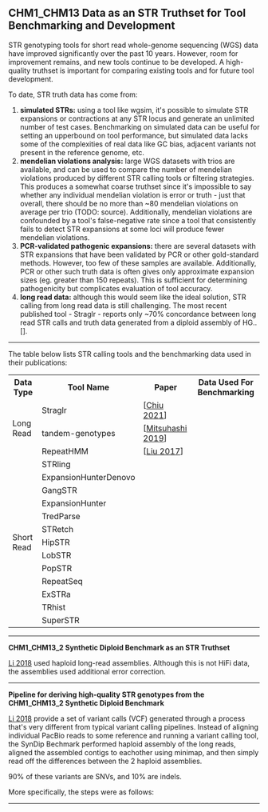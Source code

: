 ## CHM1_CHM13 Data as an STR Truthset for Tool Benchmarking and Development 

STR genotyping tools for short read whole-genome sequencing (WGS) data have improved significantly over the past 10 
years. However, room for improvement remains, and new tools continue to be developed.
A high-quality truthset is important for comparing existing tools and for future tool development.

<!-- close the current gap in accuracy and compute costs between STR genotyping tools and tools for other variant classes like SNVs and InDels. --> 

To date, STR truth data has come from:

1. **simulated STRs:** using a tool like wgsim, it's possible to simulate STR expansions or contractions at any STR locus 
   and generate an unlimited number of test cases. Benchmarking on simulated data can be useful for setting 
   an upperbound on tool performance, but simulated data lacks some of the complexities of real data like GC bias, 
   adjacent variants not present in the reference genome, etc. 
2. **mendelian violations analysis:** large WGS datasets with trios are available, and can be used to compare the number of 
   mendelian violations produced by different STR calling tools or filtering strategies. This produces a somewhat coarse 
   truthset since it's impossible to say whether any individual mendelian violation is error or truth - just that 
   overall, there should be no more than ~80 mendelian violations on average per trio (TODO: source). Additionally, 
   mendelian violations are confounded by a tool's false-negative rate since a tool that consistently fails to detect 
   STR expansions at some loci will produce fewer mendelian violations.
3. **PCR-validated pathogenic expansions:** there are several datasets with STR expansions that have been validated by PCR 
   or other gold-standard methods. However, too few of these samples are available. Additionally, PCR or other such truth data is 
   often gives only approximate expansion sizes (eg. greater than 150 repeats). This is sufficient for determining 
   pathogenicity but complicates evaluation of tool accuracy.   
4. **long read data:** although this would seem like the ideal solution, STR calling from long read data is still challenging.
   The most recent published tool - Straglr - reports only ~70% concordance between long read STR calls and truth data 
   generated from a diploid assembly of HG.. [].

----

The table below lists STR calling tools and the benchmarking data used in their publications:

<table>
<tr>
   <th>Data Type</th>
   <th>Tool Name</th>
   <th>Paper</th>
   <th>Data Used For Benchmarking</th>
</tr><tr>
   <td rowspan="3">Long Read</td>
   <td>Straglr</td>
   <td>[<a href="https://genomebiology.biomedcentral.com/articles/10.1186/s13059-021-02447-3">Chiu 2021</a>]</td>
   <td></td>
</tr><tr>
   <td>tandem-genotypes </td>
   <td>[<a href="https://doi.org/10.1186/s13059-019-1667-6">Mitsuhashi 2019</a>]</td>
   <td></td>
</tr><tr>
   <td>RepeatHMM</td>
   <td>[<a href="https://doi.org/10.1186/s13073-017-0456-7">Liu 2017</a>]</td>
   <td></td>
</tr><tr>
   <td rowspan="100">Short Read</td>
   <td>STRling</td>
   <td></td>
   <td></td>
</tr><tr>
   <td>ExpansionHunterDenovo</td>
   <td></td>
   <td></td>
</tr><tr>
   <td>GangSTR</td>
   <td></td>
   <td></td>
</tr><tr>
   <td>ExpansionHunter</td>
   <td></td>
   <td></td>
</tr><tr>
   <td>TredParse</td>
   <td></td>
   <td></td>
</tr><tr>
   <td>STRetch</td>
   <td></td>
   <td></td>
</tr><tr>
   <td>HipSTR</td>
   <td></td>
   <td></td>
</tr><tr>
   <td>LobSTR</td>
   <td></td>
   <td></td>
</tr><tr>
   <td>PopSTR</td>
   <td></td>
   <td></td>
</tr><tr>
   <td>RepeatSeq</td>
   <td></td>
   <td></td>
</tr><tr>
   <td>ExSTRa</td>
   <td></td>
   <td></td>
</tr><tr>
   <td>TRhist</td>
   <td></td>
   <td></td>
</tr><tr>
   <td>SuperSTR</td>
   <td></td>
   <td></td>
</tr>

</table>

----
**CHM1_CHM13_2 Synthetic Diploid Benchmark as an STR Truthset**

[Li 2018](https://www.ncbi.nlm.nih.gov/pmc/articles/PMC6341484/) used haploid long-read assemblies. 
Although this is not HiFi data, the assemblies used additional error correction. 

----
**Pipeline for deriving high-quality STR genotypes from the CHM1_CHM13_2 Synthetic Diploid Benchmark**

[Li 2018](https://www.ncbi.nlm.nih.gov/pmc/articles/PMC6341484/) provide a set of variant calls (VCF) generated through a process that's very 
different from typical variant calling pipelines.  Instead of aligning individual PacBio reads to some reference and running a variant calling tool, 
the SynDip Bechmark performed haploid assembly of the long reads, aligned the assembled contigs to eachother using minimap, and then simply read off the differences between the 2 haploid assemblies. 

90% of these variants are SNVs, and 10% are indels. 

More specifically, the steps were as follows:


---






